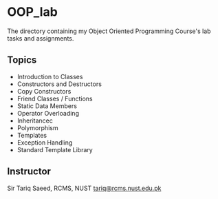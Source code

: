 # OOP_lab
The directory containing my Object Oriented Programming Course's lab tasks and assignments.
## Topics
- Introduction to Classes
- Constructors and Destructors
- Copy Constructors
- Friend Classes / Functions
- Static Data Members
- Operator Overloading
- Inheritancec
- Polymorphism
- Templates
- Exception Handling
- Standard Template Library
## Instructor
Sir Tariq Saeed, RCMS, NUST
  tariq@rcms.nust.edu.pk
